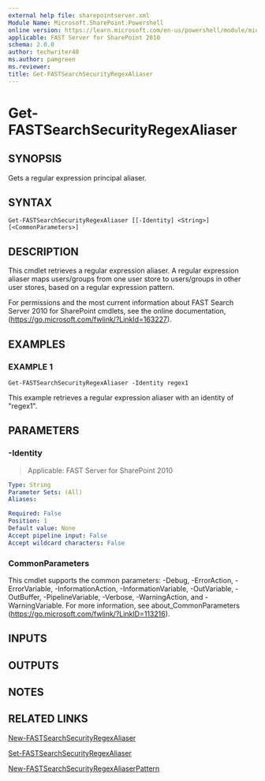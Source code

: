```yaml
---
external help file: sharepointserver.xml
Module Name: Microsoft.SharePoint.Powershell
online version: https://learn.microsoft.com/en-us/powershell/module/microsoft.sharepoint.powershell/get-fastsearchsecurityregexaliaser
applicable: FAST Server for SharePoint 2010
schema: 2.0.0
author: techwriter40
ms.author: pamgreen
ms.reviewer:
title: Get-FASTSearchSecurityRegexAliaser
---
```


# Get-FASTSearchSecurityRegexAliaser

## SYNOPSIS
Gets a regular expression principal aliaser.

## SYNTAX

```
Get-FASTSearchSecurityRegexAliaser [[-Identity] <String>] [<CommonParameters>]
```

## DESCRIPTION
This cmdlet retrieves a regular expression aliaser.
A regular expression aliaser maps users/groups from one user store to users/groups in other user stores, based on a regular expression pattern.

For permissions and the most current information about FAST Search Server 2010 for SharePoint cmdlets, see the online documentation, (https://go.microsoft.com/fwlink/?LinkId=163227).

## EXAMPLES

### EXAMPLE 1
```
Get-FASTSearchSecurityRegexAliaser -Identity regex1
```

This example retrieves a regular expression aliaser with an identity of "regex1".

## PARAMETERS

### -Identity

> Applicable: FAST Server for SharePoint 2010

```yaml
Type: String
Parameter Sets: (All)
Aliases:

Required: False
Position: 1
Default value: None
Accept pipeline input: False
Accept wildcard characters: False
```

### CommonParameters
This cmdlet supports the common parameters: -Debug, -ErrorAction, -ErrorVariable, -InformationAction, -InformationVariable, -OutVariable, -OutBuffer, -PipelineVariable, -Verbose, -WarningAction, and -WarningVariable. For more information, see about_CommonParameters (https://go.microsoft.com/fwlink/?LinkID=113216).

## INPUTS

## OUTPUTS

## NOTES

## RELATED LINKS

[New-FASTSearchSecurityRegexAliaser](New-FASTSearchSecurityRegexAliaser.md)

[Set-FASTSearchSecurityRegexAliaser](Set-FASTSearchSecurityRegexAliaser.md)

[New-FASTSearchSecurityRegexAliaserPattern](New-FASTSearchSecurityRegexAliaserPattern.md)
